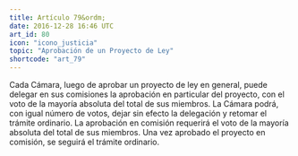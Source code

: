```yaml
---
title: Artículo 79&ordm;
date: 2016-12-28 16:46 UTC
art_id: 80
icon: "icono_justicia"
topic: "Aprobación de un Proyecto de Ley"
shortcode: "art_79"
---
```

Cada Cámara, luego de aprobar un proyecto de ley en general, puede delegar en sus comisiones la aprobación en particular del proyecto, con el voto de la mayoría absoluta del total de sus miembros. La Cámara podrá, con igual número de votos, dejar sin efecto la delegación y retomar el trámite ordinario. La aprobación en comisión requerirá el voto de la mayoría absoluta del total de sus miembros. Una vez aprobado el proyecto en comisión, se seguirá el trámite ordinario.
